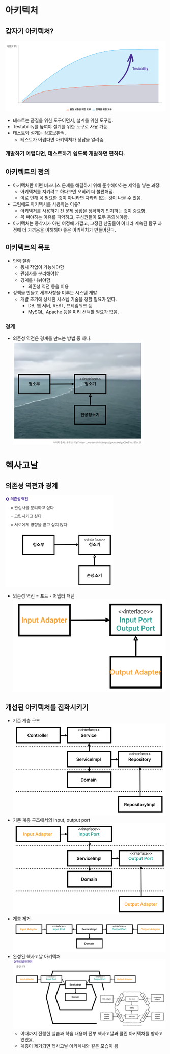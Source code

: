 # 아키텍처
## 갑자기 아키텍처?
![018_올바른_테스트의_가치.png](img/018_올바른_테스트의_가치.png)
- 테스트는 품질을 위한 도구이면서, 설계를 위한 도구임.
- Testability를 높여야 설계를 위한 도구로 사용 가능.
- 테스트와 설계는 상호보완적.
  - 테스트가 어렵다면 아키텍처가 정답을 알려줌.

### 개발하기 어렵다면, 테스트하기 쉽도록 개발하면 편하다.

## 아키텍트의 정의
- 아키텍처란 어떤 비즈니스 문제를 해결하기 위해 준수해야하는 제약을 넣는 과정!
  - 아키텍처를 지키려고 하다보면 오히려 더 불편해짐.
  - 이로 인해 꼭 필요한 것이 아니라면 차라리 없는 것이 나을 수 있음.
- 그럼에도 아키텍처를 사용하는 이유?
  - 아키텍처를 사용하기 전 문제 상황을 정확하기 인지하는 것이 중요함.
  - 꼭 써야하는 이유를 파악하고, 구성원들이 모두 동의해야함.
- 아키텍처는 종착지가 아닌 여정에 가깝고, 고정된 산출물이 아니라 계속된 탐구 과정에 더 가까움을 이해해야 좋은 아키텍처가 만들어진다.

## 아키텍트의 목표
- 인력 절감
  - 동시 작업이 가능해야함
  - 관심사를 분리해야함
  - 경계를 나눠야함
    - 의존성 역전 등을 이용
- 정책을 만들고 세부사항을 미루는 시스템 개발
  - 개발 초기에 상세한 시스템 기술을 정할 필요가 없다.
    - DB, 웹 서버, REST, 프레임워크 등
    - MySQL, Apache 등을 미리 선택할 필요가 없음.

### 경계
- 의존성 역전은 경계를 만드는 방법 중 하나.
![018_경계_의존성_역전.png](img/018_경계_의존성_역전.png)

# 헥사고날

## 의존성 역전과 경계
![018_의존성_역전.png](img/018_의존성_역전.png)
- 의존성 역전 = 포트 - 어댑터 패턴
![018_input_output_port.png](img/018_input_output_port.png)

## 개선된 아키텍처를 진화시키기
- 기존 계층 구조
![018_기존_계층.png](img/018_기존_계층.png)
- 기존 계층 구조에서의 input, output port
![018_기존_계층_input_output_port.png](img/018_기존_계층_input_output_port.png)
- 계층 제거
![018_제거된_계층.png](img/018_제거된_계층.png)
- 완성된 헥사고날 아키텍처
![018_완성된_헥사고날_아키텍처.png](img/018_완성된_헥사고날_아키텍처.png)
  - 이때까지 진행한 실습과 학습 내용이 전부 헥사고날과 클린 아키텍처를 향하고 있었음.
  - 계층이 제거되면 헥사고날 아키텍처와 같은 모습이 됨